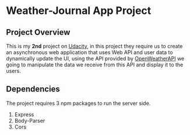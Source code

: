 # Weather-Journal App Project

## Project Overview
This is my **2nd** project on [Udacity](https://www.udacity.com/), in this project they require us to create an asynchronous web application that uses Web API and user data to dynamically update the UI, using the API provided by [OpenWeatherAPI](https://openweathermap.org/api) we going to manipulate the data we receive from this API and display it to the users.

## Dependencies
The project requires 3 npm packages to run the server side.
1. Express
2. Body-Parser
3. Cors
